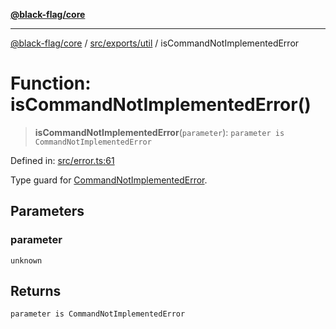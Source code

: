 [**@black-flag/core**](../../../../README.md)

***

[@black-flag/core](../../../../README.md) / [src/exports/util](../README.md) / isCommandNotImplementedError

# Function: isCommandNotImplementedError()

> **isCommandNotImplementedError**(`parameter`): `parameter is CommandNotImplementedError`

Defined in: [src/error.ts:61](https://github.com/Xunnamius/black-flag/blob/f3086f07a0f4cf661850599e370f220c47febbd1/src/error.ts#L61)

Type guard for [CommandNotImplementedError](../classes/CommandNotImplementedError.md).

## Parameters

### parameter

`unknown`

## Returns

`parameter is CommandNotImplementedError`
